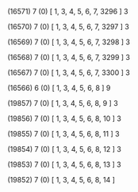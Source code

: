 (16571) 7 (0) [ 1, 3, 4, 5, 6, 7, 3296 ] 3 


(16570) 7 (0) [ 1, 3, 4, 5, 6, 7, 3297 ] 3 


(16569) 7 (0) [ 1, 3, 4, 5, 6, 7, 3298 ] 3 


(16568) 7 (0) [ 1, 3, 4, 5, 6, 7, 3299 ] 3 


(16567) 7 (0) [ 1, 3, 4, 5, 6, 7, 3300 ] 3 


(16566) 6 (0) [ 1, 3, 4, 5, 6, 8 ] 9 


(19857) 7 (0) [ 1, 3, 4, 5, 6, 8, 9 ] 3 


(19856) 7 (0) [ 1, 3, 4, 5, 6, 8, 10 ] 3 


(19855) 7 (0) [ 1, 3, 4, 5, 6, 8, 11 ] 3 


(19854) 7 (0) [ 1, 3, 4, 5, 6, 8, 12 ] 3 


(19853) 7 (0) [ 1, 3, 4, 5, 6, 8, 13 ] 3 


(19852) 7 (0) [ 1, 3, 4, 5, 6, 8, 14 ]  

